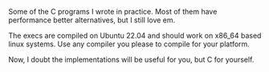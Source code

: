 Some of the C programs I wrote in practice. Most of them have performance better alternatives, but I still love em.

The execs are compiled on Ubuntu 22.04 and should work on x86_64 based linux systems. Use any compiler you please to compile for your platform.

Now, I doubt the implementations will be useful for you, but C for yourself.